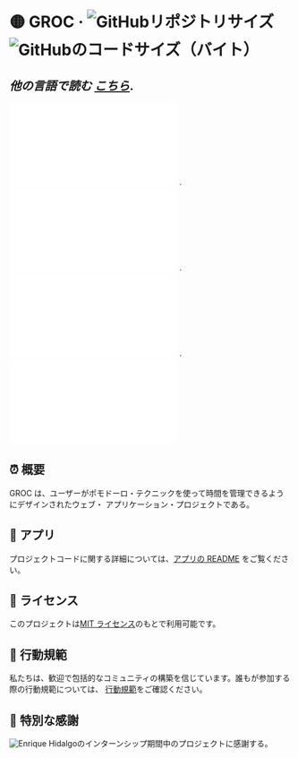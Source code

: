 # 🟡 GROC &middot; ![GitHubリポジトリサイズ][1] ![GitHubのコードサイズ（バイト）][2]

## _他の言語で読む [こちら](./)_.

![🇦🇩  カタルーニャ語][3] ·
![🇬🇧 英語][4] ·
![🇰🇷 韓国語][5] ·
![🇪🇸 スペイン語][6]

## ⏰ 概要

GROC は、ユーザーがポモドーロ・テクニックを使って時間を管理できるようにデザインされたウェブ・
アプリケーション・プロジェクトである。

## 🚀 アプリ

プロジェクトコードに関する詳細については、[アプリの README](../../app/README.md)
をご覧ください。

## 📃 ライセンス

このプロジェクトは[MIT ライセンス](../../LICENSE)のもとで利用可能です。

## 🤝 行動規範

私たちは、歓迎で包括的なコミュニティの構築を信じています。誰もが参加する際の行動規範については、
[行動規範](../../CODE_OF_CONDUCT.md)をご確認ください。

## 🙏 特別な感謝

![Enrique Hidalgo][7]のインターンシップ期間中のプロジェクトに感謝する。

[1]: https://img.shields.io/github/repo-size/sergih28/groc?style=for-the-badge&logo=github&label=Repo&labelColor=333&color=6cc644
[2]: https://img.shields.io/github/languages/code-size/sergih28/groc?style=for-the-badge&logo=visualstudiocode&label=Code&labelColor=0078d7&color=gray
[3]: ./README.cat.md
[4]: ../../README.md
[5]: ./README.kr.md
[6]: ./README.es.md
[7]: https://github.com/ehdlg
